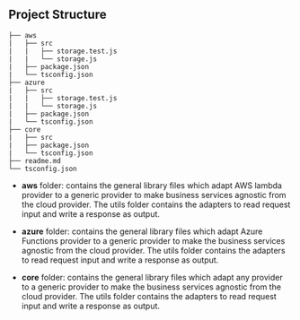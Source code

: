 ## Project Structure

```
├── aws
|   ├── src
|   |   ├── storage.test.js
|   |   └── storage.js
|   ├── package.json
|   └── tsconfig.json
├── azure
|   ├── src
|   |   ├── storage.test.js
|   |   └── storage.js
|   ├── package.json
|   └── tsconfig.json
├── core
|   ├── src
|   ├── package.json
|   └── tsconfig.json
├── readme.md
└── tsconfig.json
```

-   **aws** folder: contains the general library files which adapt AWS lambda provider to a generic provider to make business services agnostic from the cloud provider. The utils folder contains the adapters to read request input and write a response as output.

-   **azure** folder: contains the general library files which adapt Azure Functions provider to a generic provider to make the business services agnostic from the cloud provider. The utils folder contains the adapters to read request input and write a response as output.

-   **core** folder: contains the general library files which adapt any provider to a generic provider to make the business services agnostic from the cloud provider. The utils folder contains the adapters to read request input and write a response as output.
